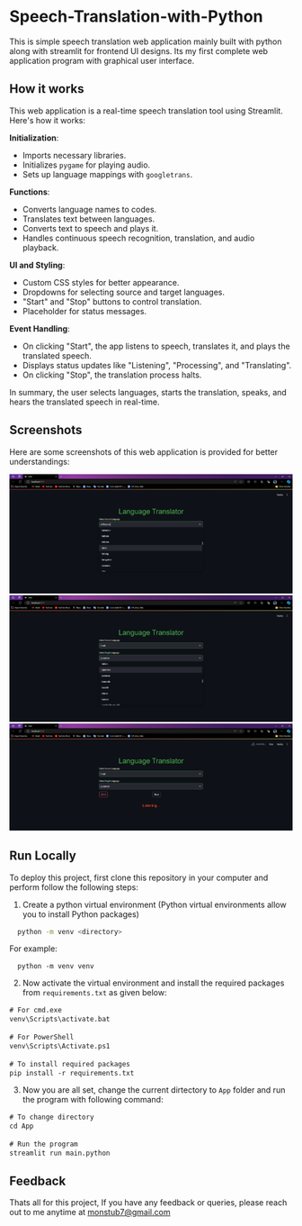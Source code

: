 
# Speech-Translation-with-Python

This is simple speech translation web application mainly built with python along with streamlit for frontend UI designs. Its my first complete web application program with graphical user interface.


## How it works
This web application is a real-time speech translation tool using Streamlit. Here's how it works:

**Initialization**:
   - Imports necessary libraries.
   - Initializes `pygame` for playing audio.
   - Sets up language mappings with `googletrans`.

**Functions**:
   - Converts language names to codes.
   - Translates text between languages.
   - Converts text to speech and plays it.
   - Handles continuous speech recognition, translation, and audio playback.

**UI and Styling**:
   - Custom CSS styles for better appearance.
   - Dropdowns for selecting source and target languages.
   - "Start" and "Stop" buttons to control translation.
   - Placeholder for status messages.

**Event Handling**:
   - On clicking "Start", the app listens to speech, translates it, and plays the translated speech.
   - Displays status updates like "Listening", "Processing", and "Translating".
   - On clicking "Stop", the translation process halts.

In summary, the user selects languages, starts the translation, speaks, and hears the translated speech in real-time.
## Screenshots

Here are some screenshots of this web application is provided for better understandings:


![App Screenshot](https://github.com/Monstub/Speech-Translation-with-Python/blob/main/Project-Imgs/Screenshot%202024-07-06%20160049.png)
![App Screenshot](https://github.com/Monstub/Speech-Translation-with-Python/blob/main/Project-Imgs/Screenshot%202024-07-06%20160123.png)
![App Screenshot](https://github.com/Monstub/Speech-Translation-with-Python/blob/main/Project-Imgs/Screenshot%202024-07-06%20160136.png)


## Run Locally

To deploy this project, first clone this repository in your computer and perform follow the following steps:

1. Create a python virtual environment (Python virtual environments allow you to install Python packages)
```bash
  python -m venv <directory>
```
For example:
```
  python -m venv venv
```

2. Now activate the virtual environment and install the required packages from `requirements.txt` as given below:
```
# For cmd.exe
venv\Scripts\activate.bat

# For PowerShell
venv\Scripts\Activate.ps1

# To install required packages
pip install -r requirements.txt
```
3. Now you are all set, change the current dirtectory to `App` folder and run the program with following command:
```
# To change directory
cd App

# Run the program
streamlit run main.python
```


## Feedback

Thats all for this project, If you have any feedback or queries, please reach out to me anytime at monstub7@gmail.com

